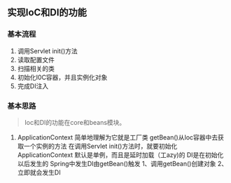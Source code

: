 ## 实现IoC和DI的功能
### 基本流程
1. 调用Servlet init()方法
2. 读取配置文件
3. 扫描相关的类
4. 初始化I0C容器，并且实例化对象
5. 完成DI注入

###  基本思路
> Ioc和DI的功能在core和beans模块。

1. ApplicationContext 简单地理解为它就是工厂类
getBean()从Ioc容器中去获取一个实例的方法
在调用Servlet init()方法时，就要初始化ApplicationContext
默认是单例，而且是延时加载（工azy)的
DI是在初始化以后发生的
Spring中发生DI由getBean()触发
1、调用getBean()创建对象
2、立即就会发生DI